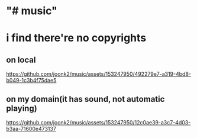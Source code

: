 "# music" 
=======
# i find there're no copyrights

## on local
https://github.com/joonk2/music/assets/153247950/492279e7-a319-4bd8-b049-1c3b4f75dae5

## on my domain(it has sound, not automatic playing)
https://github.com/joonk2/music/assets/153247950/12c0ae39-a3c7-4d03-b3aa-71600e473137
